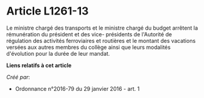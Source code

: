 # Article L1261-13

Le ministre chargé des transports et le ministre chargé du budget arrêtent la rémunération du président et des vice-
présidents de l'Autorité de régulation des activités ferroviaires et routières et le montant des vacations versées aux autres
membres du collège ainsi que leurs modalités d'évolution pour la durée de leur mandat.

**Liens relatifs à cet article**

_Créé par_:

  - Ordonnance n°2016-79 du 29 janvier 2016 - art. 1
